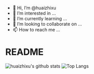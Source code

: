 - 👋 Hi, I’m @huaizhixu
- 👀 I’m interested in ...
- 🌱 I’m currently learning ...
- 💞️ I’m looking to collaborate on ...
- 📫 How to reach me ...

<!---
huaizhixu/huaizhixu is a ✨ special ✨ repository because its `README.md` (this file) appears on your GitHub profile.
You can click the Preview link to take a look at your changes.
--->
# README

![huaizhixu's github stats](https://github-readme-stats.vercel.app/api?username=huaizhixu&theme=vue-dark)
![Top Langs](https://github-readme-stats.vercel.app/api/top-langs/?username=huaizhixu&layout=compact&theme=vue-dark)


